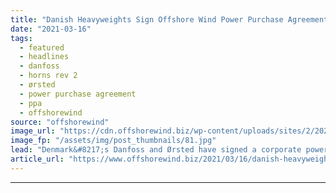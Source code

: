 ```yaml
---
title: "Danish Heavyweights Sign Offshore Wind Power Purchase Agreement"
date: "2021-03-16"
tags: 
  - featured
  - headlines
  - danfoss
  - horns rev 2
  - ørsted
  - power purchase agreement
  - ppa
  - offshorewind
source: "offshorewind"
image_url: "https://cdn.offshorewind.biz/wp-content/uploads/sites/2/2021/03/16160003/Danish-Heavyweights-Sign-Offshore-Wind-Power-Purchase-Agreement.jpg"
image_fp: "/assets/img/post_thumbnails/81.jpg"
lead: "Denmark&#8217;s Danfoss and Ørsted have signed a corporate power purchase agreement for 27 MW"
article_url: "https://www.offshorewind.biz/2021/03/16/danish-heavyweights-sign-offshore-wind-power-purchase-agreement/"
---
```


---

